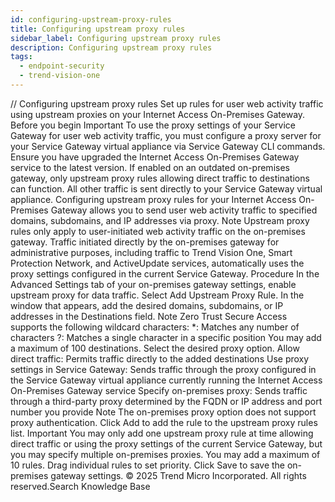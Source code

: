 ```yaml
---
id: configuring-upstream-proxy-rules
title: Configuring upstream proxy rules
sidebar_label: Configuring upstream proxy rules
description: Configuring upstream proxy rules
tags:
  - endpoint-security
  - trend-vision-one
---
```


/*<![CDATA[*/ $('#title').html($('meta[name=map-description]').attr('content')); /*]]>*/ Configuring upstream proxy rules Set up rules for user web activity traffic using upstream proxies on your Internet Access On-Premises Gateway. Before you begin Important To use the proxy settings of your Service Gateway for user web activity traffic, you must configure a proxy server for your Service Gateway virtual appliance via Service Gateway CLI commands. Ensure you have upgraded the Internet Access On-Premises Gateway service to the latest version. If enabled on an outdated on-premises gateway, only upstream proxy rules allowing direct traffic to destinations can function. All other traffic is sent directly to your Service Gateway virtual appliance. Configuring upstream proxy rules for your Internet Access On-Premises Gateway allows you to send user web activity traffic to specified domains, subdomains, and IP addresses via proxy. Note Upstream proxy rules only apply to user-initiated web activity traffic on the on-premises gateway. Traffic initiated directly by the on-premises gateway for administrative purposes, including traffic to Trend Vision One, Smart Protection Network, and ActiveUpdate services, automatically uses the proxy settings configured in the current Service Gateway. Procedure In the Advanced Settings tab of your on-premises gateway settings, enable upstream proxy for data traffic. Select Add Upstream Proxy Rule. In the window that appears, add the desired domains, subdomains, or IP addresses in the Destinations field. Note Zero Trust Secure Access supports the following wildcard characters: *: Matches any number of characters ?: Matches a single character in a specific position You may add a maximum of 100 destinations. Select the desired proxy option. Allow direct traffic: Permits traffic directly to the added destinations Use proxy settings in Service Gateway: Sends traffic through the proxy configured in the Service Gateway virtual appliance currently running the Internet Access On-Premises Gateway service Specify on-premises proxy: Sends traffic through a third-party proxy determined by the FQDN or IP address and port number you provide Note The on-premises proxy option does not support proxy authentication. Click Add to add the rule to the upstream proxy rules list. Important You may only add one upstream proxy rule at time allowing direct traffic or using the proxy settings of the current Service Gateway, but you may specify multiple on-premises proxies. You may add a maximum of 10 rules. Drag individual rules to set priority. Click Save to save the on-premises gateway settings. © 2025 Trend Micro Incorporated. All rights reserved.Search Knowledge Base